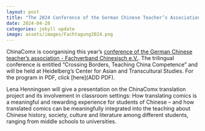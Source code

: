 ```yaml
---
layout: post
title: "The 2024 Conference of the German Chinese Teacher’s Association Coorganized by ChinaComx"
date: 2024-04-28
categories: jekyll update
image: assets/images/Fachtagung2024.png
---
```


ChinaComx is coorganising this year’s [conference of the German Chinese teacher’s association - Fachverband Chinesisch e.V.](https://www.cats.uni-heidelberg.de/medien/fach23.html). The trilingual conference is entitled “Crossing Borders, Teaching China Competence” and will be held at Heidelberg’s Center for Asian and Transcultural Studies. For the program in PDF, click [here](ADD PDF).

Lena Henningsen will give a presentation on the ChinaComx translation project and its involvement in classroom settings: How translating comics is a meaningful and rewarding experience for students of Chinese – and how translated comics can be meaningfully integrated into the teaching about Chinese history, society, culture and literature among different students, ranging from middle schools to universities.